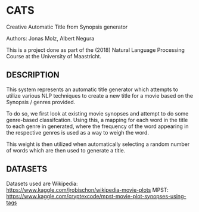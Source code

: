 # CATS
Creative Automatic Title from Synopsis generator

Authors: Jonas Molz, Albert Negura


This is a project done as part of the (2018) Natural Language Processing Course at the University of Maastricht.

## DESCRIPTION
This system represents an automatic title generator which attempts to utilize various NLP techniques to create a new title for a movie based on the Synopsis / genres provided.

To do so, we first look at existing movie synopses and attempt to do some genre-based classifcation. Using this, a mapping for each word in the title to each genre in generated, where the frequency of the word appearing in the respective genres is used as a way to weigh the word.

This weight is then utilized when automatically selecting a random number of words which are then used to generate a title.

## DATASETS
Datasets used are 
Wikipedia: https://www.kaggle.com/jrobischon/wikipedia-movie-plots
MPST: https://www.kaggle.com/cryptexcode/mpst-movie-plot-synopses-using-tags

